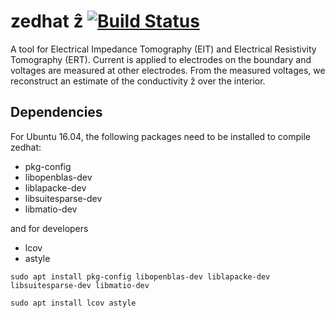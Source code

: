 # zedhat ẑ  [![Build Status](https://travis-ci.com/boyle/zedhat.svg?token=ppJxXrcSY7ZkfdM9JuFM&branch=master)](https://travis-ci.com/boyle/zedhat)
A tool for Electrical Impedance Tomography (EIT) and Electrical Resistivity Tomography (ERT).
Current is applied to electrodes on the boundary and voltages are measured at other electrodes.
From the measured voltages, we reconstruct an estimate of the conductivity ẑ over the interior.

## Dependencies

For Ubuntu 16.04, the following packages need to be installed to compile zedhat:

 - pkg-config
 - libopenblas-dev
 - liblapacke-dev
 - libsuitesparse-dev
 - libmatio-dev

and for developers

 - lcov
 - astyle

```sudo apt install pkg-config libopenblas-dev liblapacke-dev libsuitesparse-dev libmatio-dev```

```sudo apt install lcov astyle```
